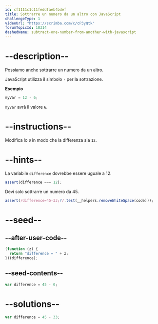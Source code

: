```yaml
---
id: cf1111c1c11feddfaeb4bdef
title: Sottrarre un numero da un altro con JavaScript
challengeType: 1
videoUrl: "https://scrimba.com/c/cP3yQtk"
forumTopicId: 18314
dashedName: subtract-one-number-from-another-with-javascript
---
```


# --description--

Possiamo anche sottrarre un numero da un altro.

JavaScript utilizza il simbolo `-` per la sottrazione.

**Esempio**

```js
myVar = 12 - 6;
```

`myVar` avrà il valore `6`.

# --instructions--

Modifica lo `0` in modo che la differenza sia `12`.

# --hints--

La variabile `difference` dovrebbe essere uguale a 12.

```js
assert(difference === 12);
```

Devi solo sottrarre un numero da 45.

```js
assert(/difference=45-33;?/.test(__helpers.removeWhiteSpace(code)));
```

# --seed--

## --after-user-code--

```js
(function (z) {
  return "difference = " + z;
})(difference);
```

## --seed-contents--

```js
var difference = 45 - 0;
```

# --solutions--

```js
var difference = 45 - 33;
```

